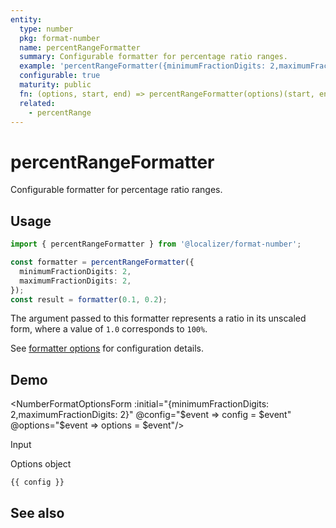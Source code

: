 ```yaml
---
entity:
  type: number
  pkg: format-number
  name: percentRangeFormatter
  summary: Configurable formatter for percentage ratio ranges.
  example: 'percentRangeFormatter({minimumFractionDigits: 2,maximumFractionDigits: 2})(0.1, 0.2)'
  configurable: true
  maturity: public
  fn: (options, start, end) => percentRangeFormatter(options)(start, end)
  related:
    - percentRange
---
```


# percentRangeFormatter <Package name="format-number"/>

Configurable formatter for percentage ratio ranges.

## Usage

```typescript twoslash
import { percentRangeFormatter } from '@localizer/format-number';

const formatter = percentRangeFormatter({
  minimumFractionDigits: 2,
  maximumFractionDigits: 2,
});
const result = formatter(0.1, 0.2);
```

The argument passed to this formatter represents a ratio in its unscaled form, where a value of `1.0` corresponds to `100%`.

See [formatter options](./options/index.md) for configuration details.

## Demo

<script setup>
  import { ref } from 'vue';
  import { NFormItem } from 'naive-ui/es/form';
  import { NInputNumber } from 'naive-ui/es/input-number';
  import { NDivider } from 'naive-ui/es/divider';
  import NumberFormatOptionsForm from './NumberFormatOptionsForm.vue';

  const start = ref(0.1);
  const end = ref(0.2);
  const config = ref();
  const options = ref({});
</script>

<EntityDemo :args="[options, start, end]">

<NumberFormatOptionsForm :initial="{minimumFractionDigits: 2,maximumFractionDigits: 2}" @config="$event => config = $event" @options="$event => options = $event"/>

<NDivider title-placement="left">Input</NDivider>
<NFormItem label="Range start"><NInputNumber clearable v-model:value="start" :step="0.01"/></NFormItem>
<NFormItem label="Range end"><NInputNumber clearable v-model:value="end" :step="0.01"/></NFormItem>

<NDivider title-placement="left">Options object</NDivider>

```-vue
{{ config }}
```

</EntityDemo>

## See also

<Entities />
